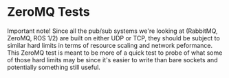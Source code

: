 # ZeroMQ Tests

Important note! Since all the pub/sub systems we're looking at (RabbitMQ, ZeroMQ, ROS 1/2) are built on either UDP or TCP, they should be subject to similar hard limits in terms of resource scaling and network peformance. This ZeroMQ test is meant to be more of a quick test to probe of what
some of those hard limits may be since it's easier to write than bare sockets and potentially something still useful.
